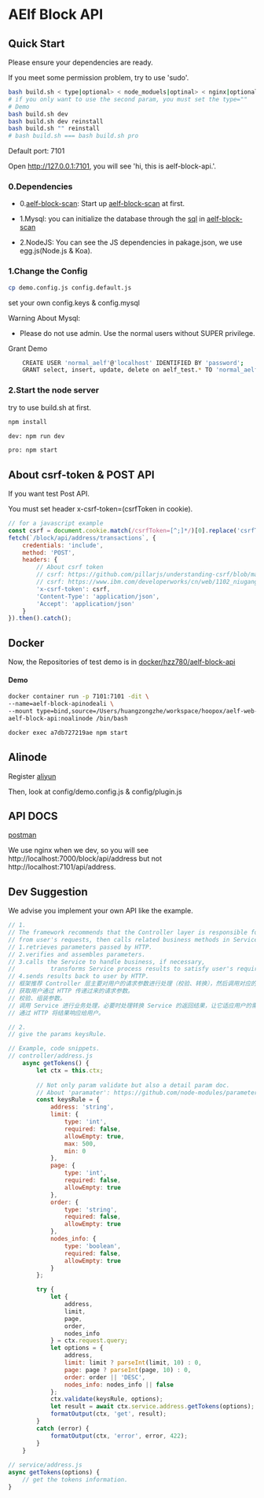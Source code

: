 # AElf Block API

## Quick Start

Please ensure your dependencies are ready.

If you meet some permission problem, try to use 'sudo'.

```bash
bash build.sh < type|optional> < node_moduels|optinal> < nginx|optional >
# if you only want to use the second param, you must set the type=""
# Demo
bash build.sh dev
bash build.sh dev reinstall
bash build.sh "" reinstall
# bash build.sh === bash build.sh pro

```

Default port: 7101

Open http://127.0.0.1:7101, you will see 'hi, this is aelf-block-api.'.

### 0.Dependencies

- 0.[aelf-block-scan](https://github.com/AElfProject/aelf-block-scan): 
Start up [aelf-block-scan](https://github.com/AElfProject/aelf-block-scan) at first.

- 1.Mysql: you can initialize the database through the [sql](https://github.com/AElfProject/aelf-block-scan/blob/master/aelf_test.sql) 
in [aelf-block-scan](https://github.com/AElfProject/aelf-block-scan)

- 2.NodeJS: You can see the JS dependencies in pakage.json, we use egg.js(Node.js & Koa).

### 1.Change  the Config

```bash
cp demo.config.js config.default.js
```

set your own config.keys & config.mysql

Warning About Mysql: 

- Please do not use admin. Use the normal users without SUPER privilege.

Grant Demo
```bash
    CREATE USER 'normal_aelf'@'localhost' IDENTIFIED BY 'password';
    GRANT select, insert, update, delete on aelf_test.* TO 'normal_aelf'@'localhost';
```

### 2.Start the node server

try to use build.sh at first.

```bash
npm install

dev: npm run dev

pro: npm start
```

## About csrf-token & POST API

If you want test Post API.

You must set header x-csrf-token=(csrfToken in cookie).

```javascript
// for a javascript example
const csrf = document.cookie.match(/csrfToken=[^;]*/)[0].replace('csrfToken=', '');
fetch(`/block/api/address/transactions`, {
    credentials: 'include',
    method: 'POST',
    headers: {
        // About csrf token
        // csrf: https://github.com/pillarjs/understanding-csrf/blob/master/README_zh.md
        // csrf: https://www.ibm.com/developerworks/cn/web/1102_niugang_csrf/index.html
        'x-csrf-token': csrf,
        'Content-Type': 'application/json',
        'Accept': 'application/json'
    }
}).then().catch();
```

## Docker

Now, the Repositories of test demo is in [docker/hzz780/aelf-block-api](https://cloud.docker.com/swarm/hzz780/repository/docker/hzz780/aelf-block-api/general)

#### Demo

```bash
docker container run -p 7101:7101 -dit \
--name=aelf-block-apinodeali \
--mount type=bind,source=/Users/huangzongzhe/workspace/hoopox/aelf-web-docker/api/config.default.js,target=/app/config/config.default.js \
aelf-block-api:noalinode /bin/bash

docker exec a7db727219ae npm start
```

## Alinode

Register [aliyun](https://www.aliyun.com/product/nodejs)

Then, look at config/demo.config.js & config/plugin.js

## API DOCS

[postman](https://www.getpostman.com/collections/b97c94ea6f024360b7a7)

We use nginx when we dev, so you will see http://localhost:7000/block/api/address but not http://localhost:7101/api/address.


## Dev Suggestion

We advise you implement your own API like the example.

```javascript
// 1.
// The framework recommends that the Controller layer is responsible for processing request parameters(verification and transformation)
// from user's requests, then calls related business methods in Service, encapsulates and sends back business result:
// 1.retrieves parameters passed by HTTP.
// 2.verifies and assembles parameters.
// 3.calls the Service to handle business, if necessary,
//          transforms Service process results to satisfy user's requirement.
// 4.sends results back to user by HTTP.
// 框架推荐 Controller 层主要对用户的请求参数进行处理（校验、转换），然后调用对应的 service 方法处理业务，得到业务结果后封装并返回：
// 获取用户通过 HTTP 传递过来的请求参数。
// 校验、组装参数。
// 调用 Service 进行业务处理，必要时处理转换 Service 的返回结果，让它适应用户的需求。
// 通过 HTTP 将结果响应给用户。

// 2.
// give the params keysRule.

// Example, code snippets.
// controller/address.js
    async getTokens() {
        let ctx = this.ctx;
        
        // Not only param validate but also a detail param doc.
        // About 'paramater': https://github.com/node-modules/parameter
        const keysRule = {
            address: 'string',
            limit: {
                type: 'int',
                required: false,
                allowEmpty: true,
                max: 500,
                min: 0
            },
            page: {
                type: 'int',
                required: false,
                allowEmpty: true
            },
            order: {
                type: 'string',
                required: false,
                allowEmpty: true
            },
            nodes_info: {
                type: 'boolean',
                required: false,
                allowEmpty: true
            }
        };

        try {
            let {
                address,
                limit,
                page,
                order,
                nodes_info
            } = ctx.request.query;
            let options = {
                address,
                limit: limit ? parseInt(limit, 10) : 0,
                page: page ? parseInt(page, 10) : 0,
                order: order || 'DESC',
                nodes_info: nodes_info || false
            };
            ctx.validate(keysRule, options);
            let result = await ctx.service.address.getTokens(options);
            formatOutput(ctx, 'get', result);
        }
        catch (error) {
            formatOutput(ctx, 'error', error, 422);
        }
    }
    
// service/address.js
async getTokens(options) {
    // get the tokens information.
}
```